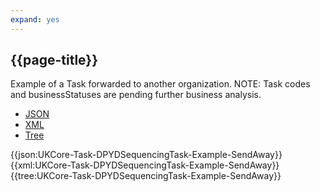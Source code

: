 ```yaml
---
expand: yes
---
```


## {{page-title}}

Example of a Task forwarded to another organization. NOTE: Task codes and businessStatuses are pending further business analysis.

<div class="nhsd-!t-margin-bottom-6">
  <ul class="nav nav-tabs" role="tablist">
        <li role="presentation" class="active">
            <a href="#JSON-T-DST-E-SA" role="tab" data-toggle="tab">JSON</a>
        </li>
         <li role="presentation">
            <a href="#XML-T-DST-E-SA" role="tab" data-toggle="tab">XML</a>
        </li>
        <li role="presentation">
            <a href="#Tree-T-DST-E-SA" role="tab" data-toggle="tab">Tree</a>
        </li>
  </ul>
    
  <div class="tab-content snippet">
    <div id="JSON-T-DST-E-SA" role="tabpanel" class="tab-pane active">
{{json:UKCore-Task-DPYDSequencingTask-Example-SendAway}}
    </div>
    <div id="XML-T-DST-E-SA" role="tabpanel" class="tab-pane">
{{xml:UKCore-Task-DPYDSequencingTask-Example-SendAway}}
    </div>
    <div id="Tree-T-DST-E-SA" role="tabpanel" class="tab-pane">
{{tree:UKCore-Task-DPYDSequencingTask-Example-SendAway}}
    </div>
  </div>
</div>